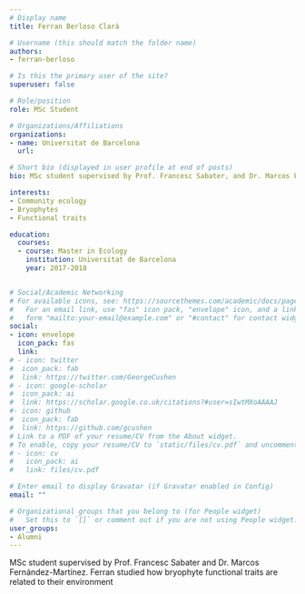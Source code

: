 ```yaml
---
# Display name
title: Ferran Berloso Clarà

# Username (this should match the folder name)
authors:
- ferran-berloso

# Is this the primary user of the site?
superuser: false

# Role/position
role: MSc Student

# Organizations/Affiliations
organizations:
- name: Universitat de Barcelona
  url: 

# Short bio (displayed in user profile at end of posts)
bio: MSc student supervised by Prof. Francesc Sabater, and Dr. Marcos Fernández-Martínez.  

interests:
- Community ecology
- Bryophytes
- Functional traits

education:
  courses:
  - course: Master in Ecology
    institution: Universitat de Barcelona
    year: 2017-2018


# Social/Academic Networking
# For available icons, see: https://sourcethemes.com/academic/docs/page-builder/#icons
#   For an email link, use "fas" icon pack, "envelope" icon, and a link in the
#   form "mailto:your-email@example.com" or "#contact" for contact widget.
social:
- icon: envelope
  icon_pack: fas
  link: 
# - icon: twitter
#  icon_pack: fab
#  link: https://twitter.com/GeorgeCushen
# - icon: google-scholar
#  icon_pack: ai
#  link: https://scholar.google.co.uk/citations?#user=sIwtMXoAAAAJ
#- icon: github
#  icon_pack: fab
#  link: https://github.com/gcushen
# Link to a PDF of your resume/CV from the About widget.
# To enable, copy your resume/CV to `static/files/cv.pdf` and uncomment the lines below.
# - icon: cv
#   icon_pack: ai
#   link: files/cv.pdf

# Enter email to display Gravatar (if Gravatar enabled in Config)
email: ""

# Organizational groups that you belong to (for People widget)
#   Set this to `[]` or comment out if you are not using People widget.
user_groups:
- Alumni
---
```


MSc student supervised by Prof. Francesc Sabater and Dr. Marcos Fernández-Martínez. Ferran studied how bryophyte functional traits are related to their environment
